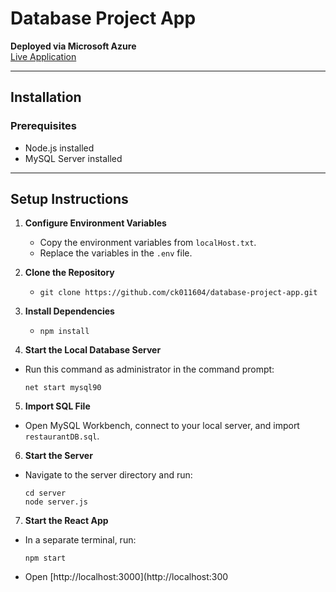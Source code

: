 # Database Project App

**Deployed via Microsoft Azure**  
[Live Application](https://polite-sand-0f80b0a10.5.azurestaticapps.net/)

---

## Installation

### Prerequisites

- Node.js installed  
- MySQL Server installed  

---

## Setup Instructions

1. **Configure Environment Variables**  
   - Copy the environment variables from `localHost.txt`.  
   - Replace the variables in the `.env` file.

2. **Clone the Repository**
   - `git clone https://github.com/ck011604/database-project-app.git`
     
4. **Install Dependencies**
   - `npm install`


4. **Start the Local Database Server**  
- Run this command as administrator in the command prompt:  
  ```
  net start mysql90
  ```

5. **Import SQL File**  
- Open MySQL Workbench, connect to your local server, and import `restaurantDB.sql`.

6. **Start the Server**  
- Navigate to the server directory and run:  
  ```
  cd server
  node server.js
  ```

7. **Start the React App**  
- In a separate terminal, run:  
  ```
  npm start
  ```  
- Open [http://localhost:3000](http://localhost:300

